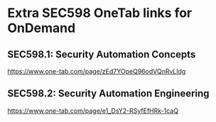 # Extra SEC598 OneTab links for OnDemand

## SEC598.1:  Security Automation Concepts
https://www.one-tab.com/page/zEd7YOpeQ96odVQnRvLldg

## SEC598.2:  Security Automation Engineering
https://www.one-tab.com/page/e1_DsY2-RSyfEfHRk-1caQ
